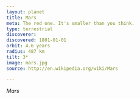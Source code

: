 ```yaml
---
layout: planet
title: Mars
meta: The red one. It's smaller than you think.
type: terrestrial
discoverer: 
discovered: 1801-01-01
orbit: 4.6 years
radius: 487 km
tilt: 3*
image: mars.jpg
source: http://en.wikipedia.org/wiki/Mars

---
```


*Mars* 
